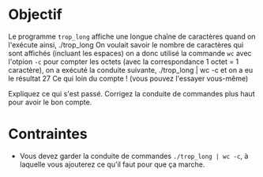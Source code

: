 Objectif
========

Le programme `trop_long` affiche une longue chaîne de caractères quand on 
l'exécute ainsi,
    ./trop_long
On voulait savoir le nombre de caractères qui sont affichés (incluant les
espaces) on a donc utilisé la commande `wc` avec l'otpion `-c` pour compter
les octets (avec la correspondance 1 octet = 1 caractère), on a exécuté la 
conduite suivante,
    ./trop_long | wc -c
et on a eu le résultat
    27
Ce qui loin du compte !
(vous pouvez l'essayer vous-même)

Expliquez ce qui s'est passé. 
Corrigez la conduite de commandes plus haut pour avoir le bon compte.

Contraintes
===========
- Vous devez garder la conduite de commandes `./trop_long | wc -c`, à 
laquelle vous ajouterez ce qu'il faut pour que ça marche.
